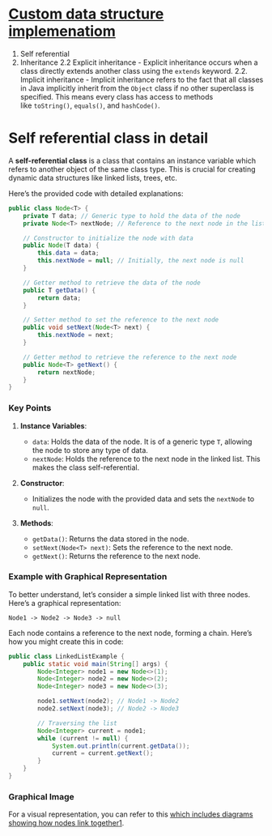 # <u>Custom data structure implemenatiom</u>

1. Self referential
2. Inheritance 
     2.2 Explicit inheritance
		- Explicit inheritance occurs when a class directly extends another class using the `extends` keyword.
	  2.2. Implicit inheritance
		  - Implicit inheritance refers to the fact that all classes in Java implicitly inherit from the `Object` class if no other superclass is specified. This means every class has access to methods like `toString()`, `equals()`, and `hashCode()`.


# Self referential class in detail

A **self-referential class** is a class that contains an instance variable which refers to another object of the same class type. This is crucial for creating dynamic data structures like linked lists, trees, etc.

Here’s the provided code with detailed explanations:

```java
public class Node<T> {
    private T data; // Generic type to hold the data of the node
    private Node<T> nextNode; // Reference to the next node in the list

    // Constructor to initialize the node with data
    public Node(T data) {
        this.data = data;
        this.nextNode = null; // Initially, the next node is null
    }

    // Getter method to retrieve the data of the node
    public T getData() {
        return data;
    }

    // Setter method to set the reference to the next node
    public void setNext(Node<T> next) {
        this.nextNode = next;
    }

    // Getter method to retrieve the reference to the next node
    public Node<T> getNext() {
        return nextNode;
    }
}
```

### Key Points

1. **Instance Variables**:
    
    - `data`: Holds the data of the node. It is of a generic type `T`, allowing the node to store any type of data.
    - `nextNode`: Holds the reference to the next node in the linked list. This makes the class self-referential.
2. **Constructor**:
    
    - Initializes the node with the provided data and sets the `nextNode` to `null`.
3. **Methods**:
    
    - `getData()`: Returns the data stored in the node.
    - `setNext(Node<T> next)`: Sets the reference to the next node.
    - `getNext()`: Returns the reference to the next node.

### Example with Graphical Representation

To better understand, let’s consider a simple linked list with three nodes. Here’s a graphical representation:

```
Node1 -> Node2 -> Node3 -> null
```

Each node contains a reference to the next node, forming a chain. Here’s how you might create this in code:

```java
public class LinkedListExample {
    public static void main(String[] args) {
        Node<Integer> node1 = new Node<>(1);
        Node<Integer> node2 = new Node<>(2);
        Node<Integer> node3 = new Node<>(3);

        node1.setNext(node2); // Node1 -> Node2
        node2.setNext(node3); // Node2 -> Node3

        // Traversing the list
        Node<Integer> current = node1;
        while (current != null) {
            System.out.println(current.getData());
            current = current.getNext();
        }
    }
}
```

### Graphical Image

For a visual representation, you can refer to this [which includes diagrams showing how nodes link together](https://flylib.com/books/en/2.255.1/self_referential_classes.html)[1](https://flylib.com/books/en/2.255.1/self_referential_classes.html).



